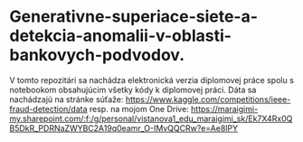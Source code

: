 # Generativne-superiace-siete-a-detekcia-anomalii-v-oblasti-bankovych-podvodov.

V tomto repozitári sa nachádza elektronická verzia diplomovej práce spolu s notebookom obsahujúcim všetky kódy k diplomovej práci. 
Dáta sa nachádzajú na stránke súťaže: https://www.kaggle.com/competitions/ieee-fraud-detection/data 
resp. na mojom One Drive: https://maraigimi-my.sharepoint.com/:f:/g/personal/vistanova1_edu_maraigimi_sk/Ek7X4Rx0QB5DkR_PDRNaZWYBC2A19q0eamr_O-IMvQQCRw?e=Ae8lPY
